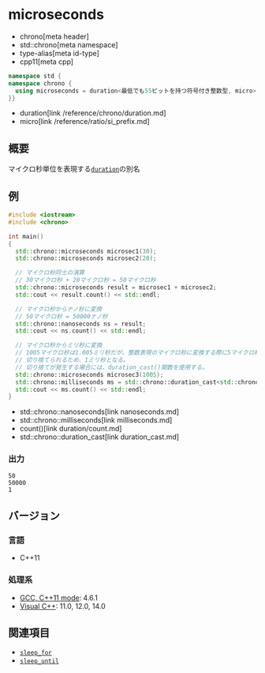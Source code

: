 # microseconds
* chrono[meta header]
* std::chrono[meta namespace]
* type-alias[meta id-type]
* cpp11[meta cpp]

```cpp
namespace std {
namespace chrono {
  using microseconds = duration<最低でも55ビットを持つ符号付き整数型, micro>;
}}
```
* duration[link /reference/chrono/duration.md]
* micro[link /reference/ratio/si_prefix.md]

## 概要
マイクロ秒単位を表現する[`duration`](duration.md)の別名


## 例
```cpp
#include <iostream>
#include <chrono>

int main()
{
  std::chrono::microseconds microsec1(30);
  std::chrono::microseconds microsec2(20);

  // マイクロ秒同士の演算
  // 30マイクロ秒 + 20マイクロ秒 = 50マイクロ秒
  std::chrono::microseconds result = microsec1 + microsec2;
  std::cout << result.count() << std::endl;

  // マイクロ秒からナノ秒に変換
  // 50マイクロ秒 = 50000ナノ秒
  std::chrono::nanoseconds ns = result;
  std::cout << ns.count() << std::endl;

  // マイクロ秒からミリ秒に変換
  // 1005マイクロ秒は1.005ミリ秒だが、整数表現のマイクロ秒に変換する際に5マイクロ秒が
  // 切り捨てられるため、1ミリ秒となる。
  // 切り捨てが発生する場合には、duration_cast()関数を使用する。
  std::chrono::microseconds microsec3(1005);
  std::chrono::milliseconds ms = std::chrono::duration_cast<std::chrono::milliseconds>(microsec3);
  std::cout << ms.count() << std::endl;
}
```
* std::chrono::nanoseconds[link nanoseconds.md]
* std::chrono::milliseconds[link milliseconds.md]
* count()[link duration/count.md]
* std::chrono::duration_cast[link duration_cast.md]

### 出力
```
50
50000
1
```

## バージョン
### 言語
- C++11

### 処理系
- [GCC, C++11 mode](/implementation.md#gcc): 4.6.1
- [Visual C++](/implementation.md#visual_cpp): 11.0, 12.0, 14.0


## 関連項目
- [`sleep_for`](/reference/thread/this_thread/sleep_for.md)
- [`sleep_until`](/reference/thread/this_thread/sleep_until.md)


